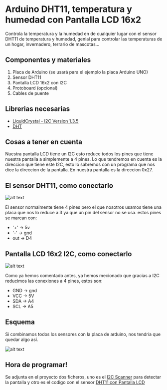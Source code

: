 # Arduino DHT11, temperatura y humedad con Pantalla LCD 16x2
Controla la temperatura y la humedad en de cualquier lugar con el sensor DHT11 de temperatura y humedad, genial para controlar las temperaturas de un hogar, invernadero, terrario de mascotas...

## Componentes y materiales 
1. Placa de Arduino (se usará para el ejemplo la placa Arduino UNO)
2. Sensor DHT11
3. Pantalla LCD 16x2 con I2C
4. Protoboard (opcional)
5. Cables de puente

## Librerias necesarias
* [LiquidCrystal - I2C Version 1.3.5](https://github.com/fdebrabander/Arduino-LiquidCrystal-I2C-library)
* [DHT](https://github.com/adafruit/DHT-sensor-library)

## Cosas a tener en cuenta
Nuestra pantalla LCD tiene un I2C esto reduce todos los pines que tiene nuestra pantalla a simplemente a 4 pines.
Lo que tendremos en cuenta es la direccion que tiene este I2C, esto lo sabremos con un programa que nos dice la direccion de la pantalla. En nuestra pantalla es la direccion 0x27.

## El sensor DHT11, como conectarlo
![alt text](https://www.inventelectronics.com/wp-content/uploads/2017/03/dht11-01.jpg)

El sensor normalmente tiene 4 pines pero el que nosotros usamos tiene una placa que nos lo reduce a 3 ya que un pin del sensor no se usa. estos pines se marcan con:
* '+' -> 5v
* '-' -> gnd
* out -> D4

## Pantalla LCD 16x2 I2C, como conectarlo
![alt text](https://http2.mlstatic.com/display-lcd-16x2-azul-modulo-i2c-incluido-arduino-pic-1602-D_NQ_NP_743251-MCO26219557133_102017-F.jpg)

Como ya hemos comentado antes, ya hemos mecionado que gracias a I2C reducimos las conexiones a 4 pines, estos son:
* GND -> gnd
* VCC -> 5V
* SDA -> A4
* SCL -> A5

## Esquema
Si combinamos todos los sensores con la placa de arduino, nos tendría que quedar algo así.

![alt text](https://raw.githubusercontent.com/FerminOrtega/DTH11Arduino/master/EsquemaCircuito.png)


## Hora de programar!
Se adjunta en el proyecto dos ficheros, uno es el [I2C Scanner](https://github.com/FerminOrtega/DTH11Arduino/blob/master/i2c_scanner.ino) para detectar la pantalla y otro es el codigo con el sensor [DHT11 con Pantalla LCD](https://github.com/FerminOrtega/DTH11Arduino/blob/master/DHT11_LCD.ino)
